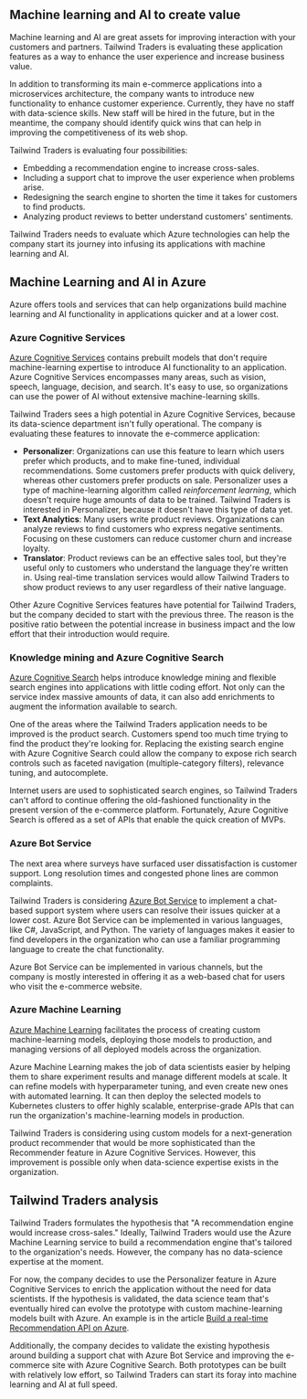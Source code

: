 
## Machine learning and AI to create value

Machine learning and AI are great assets for improving interaction with your customers and partners. Tailwind Traders is evaluating these application features as a way to enhance the user experience and increase business value.

In addition to transforming its main e-commerce applications into a microservices architecture, the company wants to introduce new functionality to enhance customer experience. Currently, they have no staff with data-science skills. New staff will be hired in the future, but in the meantime, the company should identify quick wins that can help in improving the competitiveness of its web shop.

Tailwind Traders is evaluating four possibilities:

- Embedding a recommendation engine to increase cross-sales.
- Including a support chat to improve the user experience when problems arise.
- Redesigning the search engine to shorten the time it takes for customers to find products.
- Analyzing product reviews to better understand customers' sentiments.

Tailwind Traders needs to evaluate which Azure technologies can help the company start its journey into infusing its applications with machine learning and AI.

## Machine Learning and AI in Azure

Azure offers tools and services that can help organizations build machine learning and AI functionality in applications quicker and at a lower cost.

### Azure Cognitive Services

[Azure Cognitive Services](https://learn.microsoft.com/en-us/azure/cognitive-services/what-are-cognitive-services) contains prebuilt models that don't require machine-learning expertise to introduce AI functionality to an application. Azure Cognitive Services encompasses many areas, such as vision, speech, language, decision, and search. It's easy to use, so organizations can use the power of AI without extensive machine-learning skills.

Tailwind Traders sees a high potential in Azure Cognitive Services, because its data-science department isn't fully operational. The company is evaluating these features to innovate the e-commerce application:

- **Personalizer**: Organizations can use this feature to learn which users prefer which products, and to make fine-tuned, individual recommendations. Some customers prefer products with quick delivery, whereas other customers prefer products on sale. Personalizer uses a type of machine-learning algorithm called _reinforcement learning_, which doesn't require huge amounts of data to be trained. Tailwind Traders is interested in Personalizer, because it doesn't have this type of data yet.
- **Text Analytics**: Many users write product reviews. Organizations can analyze reviews to find customers who express negative sentiments. Focusing on these customers can reduce customer churn and increase loyalty.
- **Translator**: Product reviews can be an effective sales tool, but they're useful only to customers who understand the language they're written in. Using real-time translation services would allow Tailwind Traders to show product reviews to any user regardless of their native language.

Other Azure Cognitive Services features have potential for Tailwind Traders, but the company decided to start with the previous three. The reason is the positive ratio between the potential increase in business impact and the low effort that their introduction would require.

### Knowledge mining and Azure Cognitive Search

[Azure Cognitive Search](https://learn.microsoft.com/en-us/azure/search/search-what-is-azure-search) helps introduce knowledge mining and flexible search engines into applications with little coding effort. Not only can the service index massive amounts of data, it can also add enrichments to augment the information available to search.

One of the areas where the Tailwind Traders application needs to be improved is the product search. Customers spend too much time trying to find the product they're looking for. Replacing the existing search engine with Azure Cognitive Search could allow the company to expose rich search controls such as faceted navigation (multiple-category filters), relevance tuning, and autocomplete.

Internet users are used to sophisticated search engines, so Tailwind Traders can't afford to continue offering the old-fashioned functionality in the present version of the e-commerce platform. Fortunately, Azure Cognitive Search is offered as a set of APIs that enable the quick creation of MVPs.

### Azure Bot Service

The next area where surveys have surfaced user dissatisfaction is customer support. Long resolution times and congested phone lines are common complaints.

Tailwind Traders is considering [Azure Bot Service](https://learn.microsoft.com/en-us/azure/bot-service) to implement a chat-based support system where users can resolve their issues quicker at a lower cost. Azure Bot Service can be implemented in various languages, like C#, JavaScript, and Python. The variety of languages makes it easier to find developers in the organization who can use a familiar programming language to create the chat functionality.

Azure Bot Service can be implemented in various channels, but the company is mostly interested in offering it as a web-based chat for users who visit the e-commerce website.

### Azure Machine Learning

[Azure Machine Learning](https://learn.microsoft.com/en-us/azure/machine-learning/overview-what-is-azure-ml) facilitates the process of creating custom machine-learning models, deploying those models to production, and managing versions of all deployed models across the organization.

Azure Machine Learning makes the job of data scientists easier by helping them to share experiment results and manage different models at scale. It can refine models with hyperparameter tuning, and even create new ones with automated learning. It can then deploy the selected models to Kubernetes clusters to offer highly scalable, enterprise-grade APIs that can run the organization's machine-learning models in production.

Tailwind Traders is considering using custom models for a next-generation product recommender that would be more sophisticated than the Recommender feature in Azure Cognitive Services. However, this improvement is possible only when data-science expertise exists in the organization.

## Tailwind Traders analysis

Tailwind Traders formulates the hypothesis that "A recommendation engine would increase cross-sales." Ideally, Tailwind Traders would use the Azure Machine Learning service to build a recommendation engine that's tailored to the organization's needs. However, the company has no data-science expertise at the moment.

For now, the company decides to use the Personalizer feature in Azure Cognitive Services to enrich the application without the need for data scientists. If the hypothesis is validated, the data science team that's eventually hired can evolve the prototype with custom machine-learning models built with Azure. An example is in the article [Build a real-time Recommendation API on Azure](https://learn.microsoft.com/en-us/azure/architecture/reference-architectures/ai/real-time-recommendation).

Additionally, the company decides to validate the existing hypothesis around building a support chat with Azure Bot Service and improving the e-commerce site with Azure Cognitive Search. Both prototypes can be built with relatively low effort, so Tailwind Traders can start its foray into machine learning and AI at full speed.